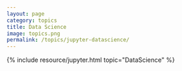 ```yaml
---
layout: page
category: topics
title: Data Science 
image: topics.png
permalink: /topics/jupyter-datascience/
---
```


{% include resource/jupyter.html topic="DataScience" %}